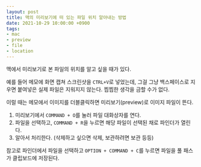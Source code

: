 ```yaml
---
layout: post
title: 맥의 미리보기에 떠 있는 파일 위치 알아내는 방법
date: 2021-10-29 10:00:00 +0900
tags:
- mac
- preview
- file
- location
---
```


맥에서 미리보기로 본 파일의 위치를 알고 싶을 때가 있다.

예를 들어 메모에 화면 캡쳐 스크린샷을 `CTRL+V`로 넣었는데, 그걸 그냥 백스페이스로 지우면 붙여넣은 실제 파일은 지워지지 않는다. 찝찝한 생각을 금할 수가 없다.

이럴 때는 메모에서 이미지를 더블클릭하면 미리보기(preview)로 이미지 파일이 뜬다.

1. 미리보기에서 `COMMAND + O`를 눌러 파일 대화상자를 연다.
2. 파일을 선택하고, `COMMAND + R`을 누르면 해당 파일이 선택된 채로 파인더가 열린다.
3. 알아서 처리한다. (삭제하고 싶으면 삭제, 보관하려면 보관 등등)

참고로 파인더에서 파일을 선택하고 `OPTION + COMMAND + C`를 누르면 파일을 풀 패스가 클립보드에 저장된다.

